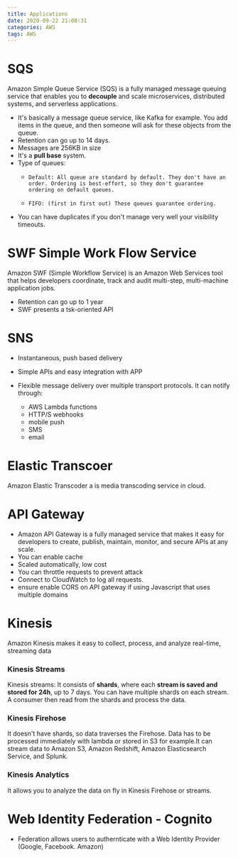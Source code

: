 ```yaml
---
title: Applications
date: 2020-09-22 21:08:31
categories: AWS
tags: AWS
---
```


# SQS
Amazon Simple Queue Service (SQS) is a fully managed message queuing service that enables you to **decouple** and scale microservices, distributed systems, and serverless applications.

* It's basically a message queue service, like Kafka for example. You add items in the queue, and then someone will ask for these objects from the queue.
* Retention can go up to 14 days.
* Messages are 256KB in size
* It's a **pull base** system.
* Type of queues:
	*     Default: All queue are standard by default. They don't have an order. Ordering is best-effort, so they don't guarantee ordering on default queues.
	*     FIFO: (first in first out) These queues guarantee ordering.
* You can have duplicates if you don't manage very well your visibility timeouts.


# SWF Simple Work Flow Service

Amazon SWF (Simple Workflow Service) is an Amazon Web Services tool that helps developers coordinate, track and audit multi-step, multi-machine application jobs.

* Retention can go up to 1 year
* SWF presents a tsk-oriented API

# SNS
* Instantaneous, push based delivery
* Simple APIs and easy integration with APP
* Flexible message delivery over multiple transport protocols. It can notify through:
	
	* AWS Lambda functions
	* HTTP/S webhooks
	* mobile push
	* SMS
	* email


# Elastic Transcoer
Amazon Elastic Transcoder a is media transcoding service in cloud.

# API Gateway
* Amazon API Gateway is a fully managed service that makes it easy for developers to create, publish, maintain, monitor, and secure APIs at any scale.
* You can enable cache
* Scaled automatically, low cost
* You can throttle requests to prevent attack
* Connect to CloudWatch to log all requests.
* ensure enable CORS on API gateway if using Javascript that uses multiple domains


# Kinesis
Amazon Kinesis makes it easy to collect, process, and analyze real-time, streaming data

### Kinesis Streams
Kinesis streams: It consists of **shards**, where each **stream is saved and stored for 24h**, up to 7 days. You can have multiple shards on each stream. A consumer then read from the shards and process the data.
### Kinesis Firehose
It doesn't have shards, so data traverses the Firehose. Data has to be processed immediately with lambda or stored in S3 for example.It can stream data to Amazon S3, Amazon Redshift, Amazon Elasticsearch Service, and Splunk.
### Kinesis Analytics
It allows you to analyze the data on fly in Kinesis Firehose or streams.

# Web Identity Federation - Cognito
* Federation allows users to authernticate with a Web Identity Provider (Google, Facebook. Amazon)





